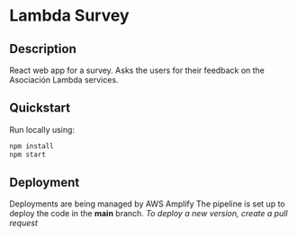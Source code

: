 # Lambda Survey

## Description
React web app for a survey.
Asks the users for their feedback on the Asociación Lambda services.
<!-- Add the live demo link -->

<!-- Add screenshot -->

## Quickstart
Run locally using:
```bash
npm install  
npm start  
```

## Deployment
Deployments are being managed by AWS Amplify
The pipeline is set up to deploy the code in the __main__ branch.
_To deploy a new version, create a pull request_
